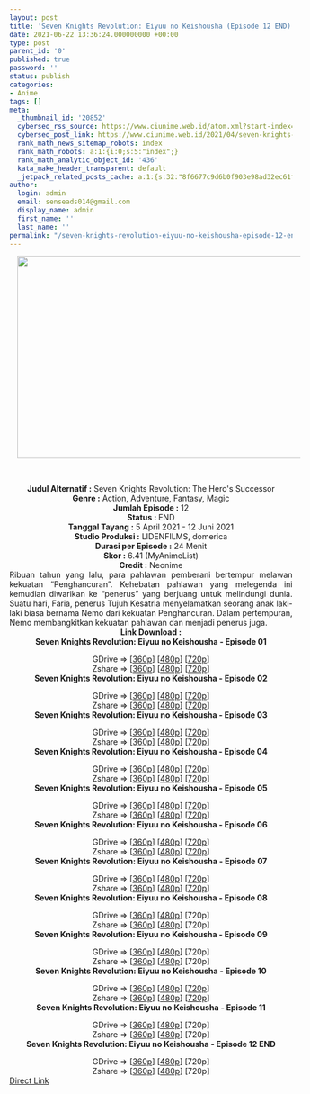 ```yaml
---
layout: post
title: 'Seven Knights Revolution: Eiyuu no Keishousha (Episode 12 END) Subtitle Indonesia'
date: 2021-06-22 13:36:24.000000000 +00:00
type: post
parent_id: '0'
published: true
password: ''
status: publish
categories:
- Anime
tags: []
meta:
  _thumbnail_id: '20852'
  cyberseo_rss_source: https://www.ciunime.web.id/atom.xml?start-index=151&max-results=150
  cyberseo_post_link: https://www.ciunime.web.id/2021/04/seven-knights-revolution-eiyuu-no.html
  rank_math_news_sitemap_robots: index
  rank_math_robots: a:1:{i:0;s:5:"index";}
  rank_math_analytic_object_id: '436'
  kata_make_header_transparent: default
  _jetpack_related_posts_cache: a:1:{s:32:"8f6677c9d6b0f903e98ad32ec61f8deb";a:2:{s:7:"expires";i:1649121481;s:7:"payload";a:0:{}}}
author:
  login: admin
  email: senseads014@gmail.com
  display_name: admin
  first_name: ''
  last_name: ''
permalink: "/seven-knights-revolution-eiyuu-no-keishousha-episode-12-end-subtitle-indonesia/"
---
```

<div>
<div class="separator" style="clear: both; text-align: center;"><a href="https://1.bp.blogspot.com/-Ucz1fqiH5KM/YGxV0wqx3cI/AAAAAAAAeiI/vVzkeZcNnZ0Ov-ZxmN8ink9CNYbRc78NgCLcBGAsYHQ/s1280/Seven%2BKnights%2BRevolution%2B-%2BEiyuu%2Bno%2BKeishousha.jpg" style="margin-left: 1em; margin-right: 1em;"><img border="0" data-original-height="720" data-original-width="1280" height="360" src="{{ site.baseurl }}/assets/2021/06/Seven%2BKnights%2BRevolution%2B-%2BEiyuu%2Bno%2BKeishousha.jpg" width="640" /></a></div>
<p><b><br /></b></div>
<div style="text-align: center;"><b style="font-weight: bold;">Judul</b><b style="font-weight: bold;"><b> Alternatif</b> :</b> Seven Knights Revolution: The Hero's Successor</div>
<div style="text-align: center;"><b><b>Genre :</b></b> Action, Adventure, Fantasy, Magic</div>
<div style="text-align: center;"><b>Jumlah Episode :</b> 12<br /><b>Status : </b>END<br /><b>Tanggal Tayang :</b> 5 April 2021&nbsp;- 12 Juni 2021<br /><b>Studio Produksi :</b> LIDENFILMS, domerica<br /><b>Durasi per Episode :</b> 24 Menit</div>
<div style="text-align: center;"><b>Skor :</b> 6.41 (MyAnimeList)<br /><b>Credit :</b> Neonime</div>
<div style="text-align: center;"></div>
<div style="text-align: justify;">Ribuan tahun yang lalu, para pahlawan pemberani bertempur melawan kekuatan “Penghancuran”. Kehebatan pahlawan yang melegenda ini kemudian diwarikan ke “penerus” yang berjuang untuk melindungi dunia. Suatu hari, Faria, penerus Tujuh Kesatria menyelamatkan seorang anak laki-laki biasa bernama Nemo dari kekuatan Penghancuran. Dalam pertempuran, Nemo membangkitkan kekuatan pahlawan dan menjadi penerus juga.</div>
<div style="text-align: justify;"></div>
<div style="text-align: justify;"></div>
<div style="text-align: center;"><b>Link Download :</b></div>
<div style="text-align: center;"><b>Seven Knights Revolution: Eiyuu no Keishousha - Episode 01</b></p>
<div style="text-align: center;">GDrive =&gt; [<a href="https://www.mp4upload.com/38mcxhbgvg33" target="_blank" rel="noopener">360p</a>] [<a href="https://drive.google.com/uc?export=download&amp;id=1jFePQAosoKt7rmHQo8XFD_nhFhEgygJI" target="_blank" rel="noopener">480p</a>] [<a href="https://drive.google.com/uc?export=download&amp;id=1zy5h-xwtF2abzqIFjkfTFw9qHrapexzt" target="_blank" rel="noopener">720p</a>]<br />Zshare =&gt; [<a href="https://www64.zippyshare.com/v/y7c1VcaJ/file.html" target="_blank" rel="noopener">360p</a>] [<a href="https://www44.zippyshare.com/v/HnTil30Q/file.html" target="_blank" rel="noopener">480p</a>] [<a href="https://www44.zippyshare.com/v/LRRjgOoT/file.html" target="_blank" rel="noopener">720p</a>]</div>
<div style="text-align: center;"><b>Seven Knights Revolution: Eiyuu no Keishousha - Episode 02</b></p>
<div>GDrive =&gt; [<a href="https://www.mp4upload.com/3zerx70go21t" target="_blank" rel="noopener">360p</a>] [<a href="https://drive.google.com/uc?export=download&amp;id=1x2PaylMhg8ZG3fJBh6SMvaTUVGjz5H2N" target="_blank" rel="noopener">480p</a>] [<a href="https://drive.google.com/uc?export=download&amp;id=1g2lKOWrXvFda_VDOdbp9IFEXfvjui37E" target="_blank" rel="noopener">720p</a>]<br />Zshare =&gt; [<a href="https://www36.zippyshare.com/v/aSVVRHuO/file.html" target="_blank" rel="noopener">360p</a>] [<a href="https://www67.zippyshare.com/v/J9AewuYd/file.html" target="_blank" rel="noopener">480p</a>] [<a href="https://www67.zippyshare.com/v/wkLsycf2/file.html" target="_blank" rel="noopener">720p</a>]</div>
<div><b>Seven Knights Revolution: Eiyuu no Keishousha - Episode 03</b></p>
<div>GDrive =&gt; [<a href="http://www.solidfiles.com/v/dN8Lv2m4wD5GR" target="_blank" rel="noopener">360p</a>] [<a href="http://www.solidfiles.com/v/Knp5KYNywrYKN" target="_blank" rel="noopener">480p</a>] [<a href="http://www.solidfiles.com/v/VKBMWmBgNMnXa" target="_blank" rel="noopener">720p</a>]<br />Zshare =&gt; [<a href="https://www33.zippyshare.com/v/aHJ7nHQU/file.html" target="_blank" rel="noopener">360p</a>] [<a href="https://www33.zippyshare.com/v/J75E4mUf/file.html" target="_blank" rel="noopener">480p</a>] [<a href="https://www33.zippyshare.com/v/8Sn9ob3I/file.html" target="_blank" rel="noopener">720p</a>]</div>
</div>
<div><b>Seven Knights Revolution: Eiyuu no Keishousha - Episode 04</b></p>
<div>GDrive =&gt; [<a href="http://www.solidfiles.com/v/78prnaQBrWgYD" target="_blank" rel="noopener">360p</a>] [<a href="http://www.solidfiles.com/v/jQXLAjXN3Mn4j" target="_blank" rel="noopener">480p</a>] [<a href="http://www.solidfiles.com/v/nkGLrN82nP8Ay" target="_blank" rel="noopener">720p</a>]<br />Zshare =&gt; [<a href="https://www68.zippyshare.com/v/OZe8JmKe/file.html" target="_blank" rel="noopener">360p</a>] [<a href="https://www68.zippyshare.com/v/fa8JQkSL/file.html" target="_blank" rel="noopener">480p</a>] [<a href="https://www68.zippyshare.com/v/RU49vqlj/file.html" target="_blank" rel="noopener">720p</a>]</div>
</div>
<div><b>Seven Knights Revolution: Eiyuu no Keishousha - Episode 05</b></p>
<div>GDrive =&gt; [<a href="https://acefile.co/f/44904303/gatsunime-net-sevenknights_5_360p-mp4" target="_blank" rel="noopener">360p</a>] [<a href="https://acefile.co/f/44904305/gatsunime-net-sevenknights_5_480p-mp4" target="_blank" rel="noopener">480p</a>] [<a href="https://acefile.co/f/44904307/gatsunime-net-sevenknights_5_720p-mp4" target="_blank" rel="noopener">720p</a>]<br />Zshare =&gt; [<a href="https://www97.zippyshare.com/v/v0VTEU4B/file.html" target="_blank" rel="noopener">360p</a>] [<a href="https://www106.zippyshare.com/v/PLgCG68Z/file.html" target="_blank" rel="noopener">480p</a>] [<a href="https://www16.zippyshare.com/v/hOiX41Tc/file.html" target="_blank" rel="noopener">720p</a>]</div>
</div>
<div><b>Seven Knights Revolution: Eiyuu no Keishousha - Episode 06</b></p>
<div>GDrive =&gt; [<a href="https://acefile.co/f/45600739/gatsunime-net-sevenknights_6_360p-mp4" target="_blank" rel="noopener">360p</a>] [<a href="https://acefile.co/f/45600741/gatsunime-net-sevenknights_6_480p-mp4" target="_blank" rel="noopener">480p</a>] [<a href="https://acefile.co/f/45600742/gatsunime-net-sevenknights_6_720p-mp4" target="_blank" rel="noopener">720p</a>]<br />Zshare =&gt; [<a href="https://www119.zippyshare.com/v/HZHdKTGM/file.html" target="_blank" rel="noopener">360p</a>] [<a href="https://www119.zippyshare.com/v/euCmqfZk/file.html" target="_blank" rel="noopener">480p</a>] [<a href="https://www119.zippyshare.com/v/fZmatLNH/file.html" target="_blank" rel="noopener">720p</a>]</div>
</div>
<div><b>Seven Knights Revolution: Eiyuu no Keishousha - Episode 07</b></p>
<div>GDrive =&gt; [<a href="https://acefile.co/f/45600997/gatsunime-net-sevenknights_7_360p-mp4" target="_blank" rel="noopener">360p</a>] [<a href="https://acefile.co/f/45600999/gatsunime-net-sevenknights_7_480p-mp4" target="_blank" rel="noopener">480p</a>] [<a href="https://acefile.co/f/45896636/gatsunime-net-sevenknights_7_720p-mp4" target="_blank" rel="noopener">720p</a>]<br />Zshare =&gt; [<a href="https://www16.zippyshare.com/v/GzsIMh7v/file.html" target="_blank" rel="noopener">360p</a>] [<a href="https://www16.zippyshare.com/v/HxIlSCtI/file.html" target="_blank" rel="noopener">480p</a>] [<a href="https://www79.zippyshare.com/v/nWSTk3L4/file.html" target="_blank" rel="noopener">720p</a>]</div>
</div>
<div><b>Seven Knights Revolution: Eiyuu no Keishousha - Episode 08</b></p>
<div>GDrive =&gt; [<a href="https://acefile.co/f/45993725/gatsunime-net-sevenknights_8_360p-mp4" target="_blank" rel="noopener">360p</a>] [<a href="https://acefile.co/f/45993728/gatsunime-net-sevenknights_8_480p-mp4" target="_blank" rel="noopener">480p</a>] [720p]<br />Zshare =&gt; [<a href="https://www11.zippyshare.com/v/zdZII6YS/file.html" target="_blank" rel="noopener">360p</a>] [<a href="https://www11.zippyshare.com/v/fGrsgHHs/file.html" target="_blank" rel="noopener">480p</a>] [720p]</div>
</div>
<div><b>Seven Knights Revolution: Eiyuu no Keishousha - Episode 09</b></p>
<div>GDrive =&gt; [<a href="https://acefile.co/f/46474525/gatsunime-net-sevenknights_9_360p-mp4" target="_blank" rel="noopener">360p</a>] [<a href="https://acefile.co/f/46474530/gatsunime-net-sevenknights_9_480p-mp4" target="_blank" rel="noopener">480p</a>] [720p]<br />Zshare =&gt; [<a href="https://www3.zippyshare.com/v/Gcs5JC6R/file.html" target="_blank" rel="noopener">360p</a>] [<a href="https://www3.zippyshare.com/v/7OHratvx/file.html" target="_blank" rel="noopener">480p</a>] [720p]</div>
</div>
<div><b>Seven Knights Revolution: Eiyuu no Keishousha - Episode 10</b></p>
<div>GDrive =&gt; [<a href="https://acefile.co/f/46966416/gatsunime-net-sevenknights_10_360p-mp4" target="_blank" rel="noopener">360p</a>] [<a href="https://acefile.co/f/46966418/gatsunime-net-sevenknights_10_480p-mp4" target="_blank" rel="noopener">480p</a>] [<a href="https://acefile.co/f/46966420/gatsunime-net-sevenknights_10_720p-mp4" target="_blank" rel="noopener">720p</a>]<br />Zshare =&gt; [<a href="https://www83.zippyshare.com/v/OSmZB2HD/file.html" target="_blank" rel="noopener">360p</a>] [<a href="https://www66.zippyshare.com/v/X8Vihg6B/file.html" target="_blank" rel="noopener">480p</a>] [<a href="https://www66.zippyshare.com/v/xqVE3Y0Q/file.html" target="_blank" rel="noopener">720p</a>]</div>
</div>
<div><b>Seven Knights Revolution: Eiyuu no Keishousha - Episode 11</b></p>
<div>GDrive =&gt; [<a href="https://acefile.co/f/47500801/gatsunime-net-sevenknights_11_360p-mp4" target="_blank" rel="noopener">360p</a>] [<a href="https://acefile.co/f/47500804/gatsunime-net-sevenknights_11_480p-mp4" target="_blank" rel="noopener">480p</a>] [720p]<br />Zshare =&gt; [<a href="https://www43.zippyshare.com/v/twlEFlCc/file.html" target="_blank" rel="noopener">360p</a>] [<a href="https://www86.zippyshare.com/v/FLxwbodY/file.html" target="_blank" rel="noopener">480p</a>] [720p]</div>
</div>
<div><b>Seven Knights Revolution: Eiyuu no Keishousha - Episode 12 END</b></p>
<div>GDrive =&gt; [<a href="https://acefile.co/f/48108013/gatsunime-net-sevenknights_12_360p-mp4" target="_blank" rel="noopener">360p</a>] [<a href="https://acefile.co/f/48108014/gatsunime-net-sevenknights_12_480p-mp4" target="_blank" rel="noopener">480p</a>] [720p]<br />Zshare =&gt; [<a href="https://www31.zippyshare.com/v/2AKgtsNE/file.html" target="_blank" rel="noopener">360p</a>] [<a href="https://www96.zippyshare.com/v/N5ytlLba/file.html" target="_blank" rel="noopener">480p</a>] [720p]</div>
</div>
</div>
</div>
<link rel="stylesheet" href="https://cdnjs.cloudflare.com/ajax/libs/font-awesome/4.7.0/css/font-awesome.min.css" />
<div class="divbtn"> <a href="https://handymansurrender.com/fihup8buzv?key=94550f7ce39444073321dde3b8782f97" class="btn"><i class="fa fa-download"></i> Direct Link</a> </div>

